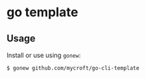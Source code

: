 # go template

## Usage

Install or use using `gonew`:

```sh
$ gonew github.com/mycroft/go-cli-template
```
